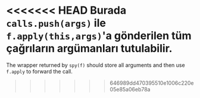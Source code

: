 <<<<<<< HEAD
Burada `calls.push(args)` ile `f.apply(this,args)`'a gönderilen tüm çağrıların argümanları tutulabilir.
=======
The wrapper returned by `spy(f)` should store all arguments and then use `f.apply` to forward the call.
>>>>>>> 646989dd470395510e1006c220e05e85a06eb78a
